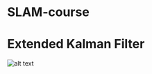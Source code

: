 # SLAM-course

# Extended Kalman Filter

![alt text](https://github.com/AdithyaIniesta/SLAM-course/main/output/images/uncertainity_ellipse?raw=true)

